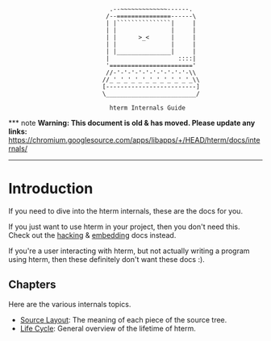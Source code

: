 ```
                            .--~~~~~~~~~~~~~------.
                           /--===============------\
                           | |```````````````|     |
                           | |               |     |
                           | |      >_<      |     |
                           | |               |     |
                           | |_______________|     |
                           |                   ::::|
                           '======================='
                           //-'-'-'-'-'-'-'-'-'-'-\\
                          //_'_'_'_'_'_'_'_'_'_'_'_\\
                          [-------------------------]
                          \_________________________/

                            hterm Internals Guide
```

*** note
**Warning: This document is old & has moved.  Please update any links:**<br>
https://chromium.googlesource.com/apps/libapps/+/HEAD/hterm/docs/internals/
***

# Introduction

If you need to dive into the hterm internals, these are the docs for you.

If you just want to use hterm in your project, then you don't need this.
Check out the [hacking](../hack.md) & [embedding](../embed.md) docs instead.

If you're a user interacting with hterm, but not actually writing a program
using hterm, then these definitely don't want these docs :).

## Chapters

Here are the various internals topics.

* [Source Layout](./source.md): The meaning of each piece of the source tree.
* [Life Cycle](./lifecycle.md): General overview of the lifetime of hterm.
